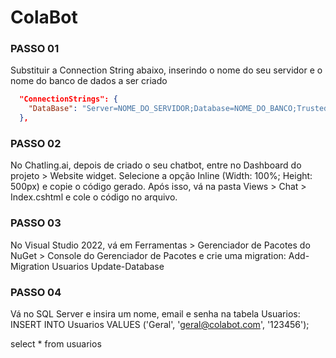# ColaBot

### PASSO 01

 Substituir a Connection String abaixo, inserindo o nome do seu servidor e o nome do banco de dados a ser criado
```json
  "ConnectionStrings": {
    "DataBase": "Server=NOME_DO_SERVIDOR;Database=NOME_DO_BANCO;Trusted_Connection=True;TrustServerCertificate=True;"
  },
```
### PASSO 02

 No Chatling.ai, depois de criado o seu chatbot, entre no Dashboard do projeto > Website widget. Selecione a opção Inline (Width: 100%; Height: 500px) e copie o código gerado. Após isso, vá na pasta Views > Chat > Index.cshtml e cole o código no arquivo.

 ### PASSO 03

 No Visual Studio 2022, vá em Ferramentas > Gerenciador de Pacotes do NuGet > Console do Gerenciador de Pacotes e crie uma migration:
  Add-Migration Usuarios
  Update-Database

 ### PASSO 04

 Vá no SQL Server e insira um nome, email e senha na tabela Usuarios:
 INSERT INTO Usuarios VALUES
('Geral', 'geral@colabot.com', '123456');

select * from usuarios




